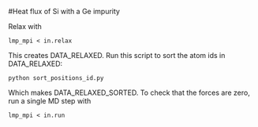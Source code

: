 #Heat flux of Si with a Ge impurity

Relax with 

    lmp_mpi < in.relax

This creates DATA_RELAXED. Run this script to sort the atom ids in DATA_RELAXED:

    python sort_positions_id.py

Which makes DATA_RELAXED_SORTED. To check that the forces are zero, run a single MD step with

    lmp_mpi < in.run
